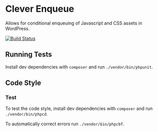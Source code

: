 # Clever Enqueue
Allows for conditional enqueuing of Javascript and CSS assets in WordPress.

[![Build Status](https://travis-ci.org/byrobots/clever-enqueue.svg?branch=master)](https://travis-ci.org/byrobots/clever-enqueue)

## Running Tests
Install dev dependencies with `composer` and run `./vendor/bin/phpunit`.

## Code Style
### Test
To test the code style, install dev dependencies with `composer` and run `./vendor/bin/phpcd`.

To automatically correct errors run `./vendor/bin/phpcbf`.
